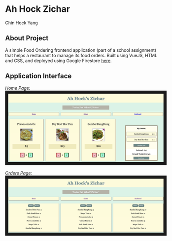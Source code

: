 # Ah Hock Zichar
Chin Hock Yang

## About Project
A simple Food Ordering frontend application (part of a school assignment) that helps a restaurant to manage its food orders. Built using VueJS, HTML and CSS, and deployed using Google Firestore [here](https://bt3103-week-6-ae27b.web.app/).

## Application Interface
<em>Home Page:</em>
<span>
		<img src="https://github.com/chinhockyang/Ahhock-Zichar/blob/master/assets/home.png" alt="Home Page" border="10" />
</span>

<em>Orders Page:</em>
<span>
		<img src="https://github.com/chinhockyang/Ahhock-Zichar/blob/master/assets/orders.png" alt="Orders Page" border="10" />
</span>
